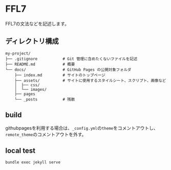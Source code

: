 # FFL7

FFL7の文法などを記述します。

## ディレクトリ構成

```
my-project/
├── .gitignore           # Git 管理に含めたくないファイルを記述
├── README.md            # 概要
└── docs/                # GitHub Pages の公開対象フォルダ
    ├── index.md         # サイトのトップページ
    ├── assets/          # サイトに使用するスタイルシート、スクリプト、画像など
    │  ├── css/
    │  └── images/
    ├── pages
    └── _posts           # 残骸
```

## build

githubpagesを利用する場合は、`_config.yml`の`theme`をコメントアウトし、`remote_theme`のコメントアウトを外す。

## local test 

`bundle exec jekyll serve`
